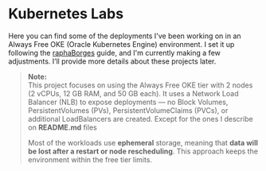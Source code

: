 # Kubernetes Labs

Here you can find some of the deployments I've been working on in an Always Free OKE (Oracle Kubernetes Engine) environment. I set it up following the [raphaBorges](https://github.com/Rapha-Borges/oke-free) guide, and I'm currently making a few adjustments. I’ll provide more details about these projects later.

> **Note:**  
> This project focuses on using the Always Free OKE tier with 2 nodes (2 vCPUs, 12 GB RAM, and 50 GB each). It uses a Network Load Balancer (NLB) to expose deployments — no Block Volumes, PersistentVolumes (PVs), PersistentVolumeClaims (PVCs), or additional LoadBalancers are created. Except for the ones I describe on **README.md** files  
>  
> Most of the workloads use **ephemeral** storage, meaning that **data will be lost after a restart or node rescheduling**. This approach keeps the environment within the free tier limits.